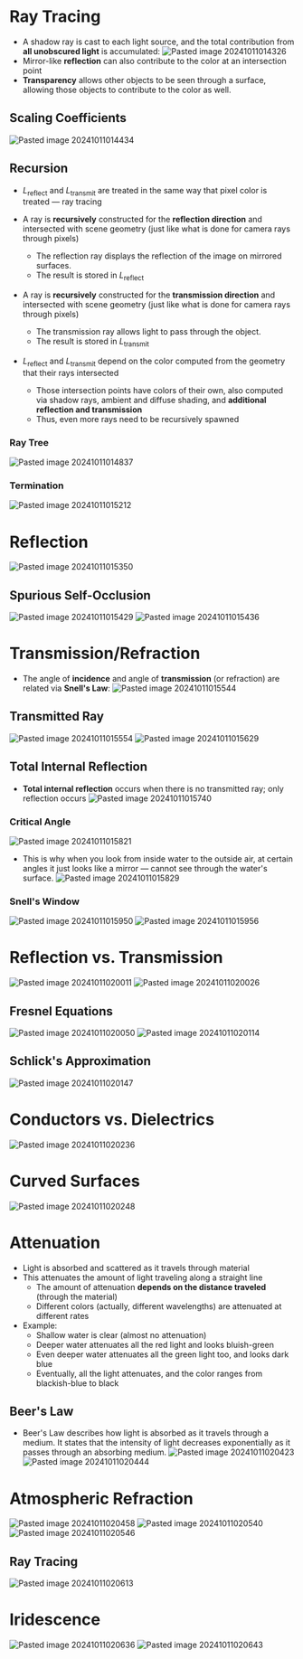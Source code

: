 
# Ray Tracing
* A shadow ray is cast to each light source, and the total contribution from **all unobscured light** is accumulated:
![Pasted image 20241011014326](../../attachments/Pasted%20image%2020241011014326.png)
* Mirror-like **reflection** can also contribute to the color at an intersection point
* **Transparency** allows other objects to be seen through a surface, allowing those objects to contribute to the color as well.

## Scaling Coefficients
![Pasted image 20241011014434](../../attachments/Pasted%20image%2020241011014434.png)

## Recursion
* $L_{\text{reflect}}$ and $L_{\text{transmit}}$ are treated in the same way that pixel color is treated — ray tracing

* A ray is **recursively** constructed for the **reflection direction** and intersected with scene geometry (just like what is done for camera rays through pixels)
	* The reflection ray displays the reflection of the image on mirrored surfaces.
	* The result is stored in $L_{\text{reflect}}$
* A ray is **recursively** constructed for the **transmission direction** and intersected with scene geometry (just like what is done for camera rays through pixels)
	* The transmission ray allows light to pass through the object.
	* The result is stored in $L_{\text{transmit}}$

* $L_{\text{reflect}}$ and $L_{\text{transmit}}$ depend on the color computed from the geometry that their rays intersected
	* Those intersection points have colors of their own, also computed via shadow rays, ambient and diffuse shading, and **additional reflection and transmission**
	* Thus, even more rays need to be recursively spawned

### Ray Tree
![Pasted image 20241011014837](../../attachments/Pasted%20image%2020241011014837.png)

### Termination
![Pasted image 20241011015212](../../attachments/Pasted%20image%2020241011015212.png)


# Reflection
![Pasted image 20241011015350](../../attachments/Pasted%20image%2020241011015350.png)

## Spurious Self-Occlusion
![Pasted image 20241011015429](../../attachments/Pasted%20image%2020241011015429.png)
![Pasted image 20241011015436](../../attachments/Pasted%20image%2020241011015436.png)

# Transmission/Refraction
* The angle of **incidence** and angle of **transmission** (or refraction) are related via **Snell's Law**:
![Pasted image 20241011015544](../../attachments/Pasted%20image%2020241011015544.png)

## Transmitted Ray
![Pasted image 20241011015554](../../attachments/Pasted%20image%2020241011015554.png)
![Pasted image 20241011015629](../../attachments/Pasted%20image%2020241011015629.png)

## Total Internal Reflection
* **Total internal reflection** occurs when there is no transmitted ray; only reflection occurs
![Pasted image 20241011015740](../../attachments/Pasted%20image%2020241011015740.png)

### Critical Angle
![Pasted image 20241011015821](../../attachments/Pasted%20image%2020241011015821.png)
* This is why when you look from inside water to the outside air, at certain angles it just looks like a mirror — cannot see through the water's surface.
![Pasted image 20241011015829](../../attachments/Pasted%20image%2020241011015829.png)

### Snell's Window
![Pasted image 20241011015950](../../attachments/Pasted%20image%2020241011015950.png)
![Pasted image 20241011015956](../../attachments/Pasted%20image%2020241011015956.png)

# Reflection vs. Transmission
![Pasted image 20241011020011](../../attachments/Pasted%20image%2020241011020011.png)
![Pasted image 20241011020026](../../attachments/Pasted%20image%2020241011020026.png)

## Fresnel Equations
![Pasted image 20241011020050](../../attachments/Pasted%20image%2020241011020050.png)
![Pasted image 20241011020114](../../attachments/Pasted%20image%2020241011020114.png)

## Schlick's Approximation
![Pasted image 20241011020147](../../attachments/Pasted%20image%2020241011020147.png)

# Conductors vs. Dielectrics
![Pasted image 20241011020236](../../attachments/Pasted%20image%2020241011020236.png)

# Curved Surfaces
![Pasted image 20241011020248](../../attachments/Pasted%20image%2020241011020248.png)

# Attenuation
* Light is absorbed and scattered as it travels through material
* This attenuates the amount of light traveling along a straight line
	* The amount of attenuation **depends on the distance traveled** (through the material)
	* Different colors (actually, different wavelengths) are attenuated at different rates
* Example:
	* Shallow water is clear (almost no attenuation)
	* Deeper water attenuates all the red light and looks bluish-green
	* Even deeper water attenuates all the green light too, and looks dark blue
	* Eventually, all the light attenuates, and the color ranges from blackish-blue to black

## Beer's Law
* Beer's Law describes how light is absorbed as it travels through a medium. It states that the intensity of light decreases exponentially as it passes through an absorbing medium.
![Pasted image 20241011020423](../../attachments/Pasted%20image%2020241011020423.png)
![Pasted image 20241011020444](../../attachments/Pasted%20image%2020241011020444.png)

# Atmospheric Refraction
![Pasted image 20241011020458](../../attachments/Pasted%20image%2020241011020458.png)
![Pasted image 20241011020540](../../attachments/Pasted%20image%2020241011020540.png)
![Pasted image 20241011020546](../../attachments/Pasted%20image%2020241011020546.png)

## Ray Tracing
![Pasted image 20241011020613](../../attachments/Pasted%20image%2020241011020613.png)

# Iridescence
![Pasted image 20241011020636](../../attachments/Pasted%20image%2020241011020636.png)
![Pasted image 20241011020643](../../attachments/Pasted%20image%2020241011020643.png)
